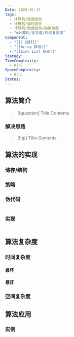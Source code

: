 ```yaml
---
Date: 2024-01-17
tags:
  - 计算机/数据结构
  - 计算机/编程语言
  - 计算机/数据结构/抽象类型
  - "#计算机/复杂度/时间复杂度"
Component:
  - "[[C 指针]]"
  - "[[Array 数组]]"
  - "[[Link List 链表]]"
Stategy: 
TimeComplexity:
  - O(n)
SpaceComplexity:
  - O(n)
Status:
---
```

## 算法简介

> [!question] Title
> Contents

### 解决思路

> [!tip] Title
> Contents

## 算法的实现

### 储存/结构

### 策略

### 伪代码

```c

```

### 实现

```c

```

## 算法复杂度

### 时间复杂度

#### 最坏

#### 最好

### 空间复杂度

## 算法应用

### 实例
